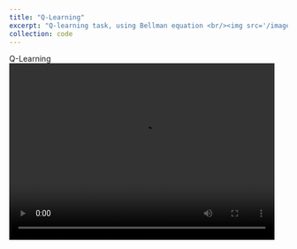 ```yaml
---
title: "Q-Learning"
excerpt: "Q-learning task, using Bellman equation <br/><img src='/images/lunar_lander.jpg'>"
collection: code
---
```


Q-Learning
<video width="480" height="320" controls preload>
  <source src="q_learning_lunar_lander.mp4"></source>
  <source src="q_learning_lunar_lander.webm"></source>
</video>


